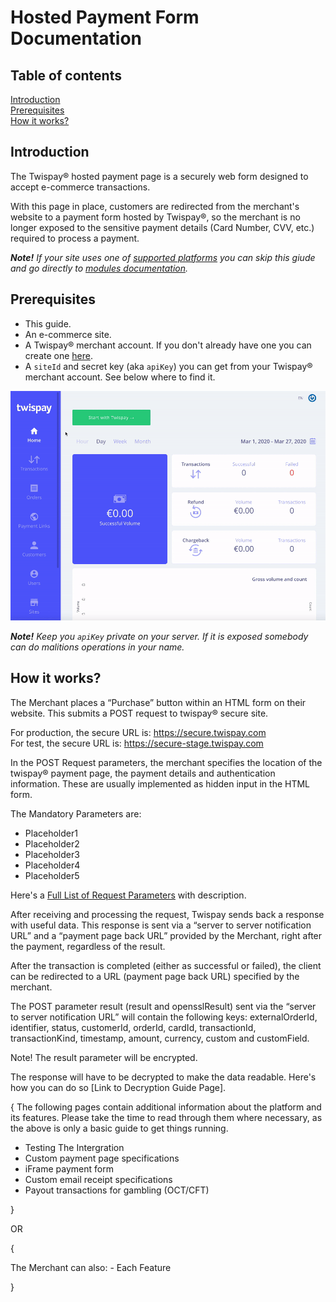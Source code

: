 # Hosted Payment Form Documentation

## Table of contents

[Introduction](#introduction)  
[Prerequisites](#prerequisites)  
[How it works?](#how-it-works)  


## Introduction

The Twispay® hosted payment page is a securely web form designed to accept e-commerce transactions.

With this page in place, customers are redirected from the merchant's website to a payment form hosted by Twispay®,
so the merchant is no longer exposed to the sensitive payment details (Card Number, CVV, etc.) required to process a payment.   

***Note!** If your site uses one of [supported platforms](#TODO) you can skip this giude
and go directly to [modules documentation](#TODO).*


## Prerequisites
- This guide.
- An e-commerce site.
- A Twispay® merchant account. If you don't already have one you can create one [here](https://merchant-stage.twispay.com/auth/signup).
- A `siteId` and secret key (aka `apiKey`) you can get from your Twispay® merchant account. See below where to find it.

![](siteID&apiKey.gif)

***Note!** Keep you `apiKey` private on your server. If it is exposed somebody can do malitions operations in your name.*


## How it works?

The Merchant places a “Purchase” button within an HTML form on their website. This submits a POST request to twispay® secure site.

For production, the secure URL is: https://secure.twispay.com    
For test, the secure URL is: https://secure-stage.twispay.com

In the POST Request parameters, the merchant specifies the location of the twispay® payment page, the payment details and authentication information. These are usually implemented as hidden input in the HTML form. 

The Mandatory Parameters are:

- Placeholder1
- Placeholder2
- Placeholder3
- Placeholder4
- Placeholder5


Here's a [Full List of Request Parameters](https://github.com/Twispay/twispay.github.io/blob/master/full-request-params.md) with description. 

After receiving and processing the request, Twispay sends back a response with useful data. This response is sent via a “server to server notification URL” and a “payment page back URL” provided by the Merchant, right after the payment, regardless of the result.

After the transaction is completed (either as successful or failed), the client can be redirected to a URL (payment page back URL) specified by the merchant.

The POST parameter result (result and opensslResult) sent via the “server to server notification URL” will contain the following keys: externalOrderId, identifier, status, customerId, orderId, cardId, transactionId, transactionKind, timestamp, amount, currency, custom and customField.

Note! The result parameter will be encrypted.

The response will have to be decrypted to make the data readable. 
Here's how you can do so [Link to Decryption Guide Page].

{
The following pages contain additional information about the platform and its features. Please take the time to read through them where necessary, as the above is only a basic guide to get things running. 

- Testing The Intergration
- Custom payment page specifications
- iFrame payment form
- Custom email receipt specifications
- Payout transactions for gambling (OCT/CFT)

}

OR

{ 

The Merchant can also: - Each Feature 
 
}  


